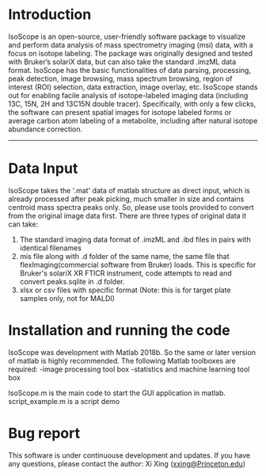 # Introduction
IsoScope is an open-source, user-friendly software package to visualize and perform data analysis of mass spectrometry imaging (msi) data, with a focus on isotope labeling. The package was originally designed and tested with Bruker’s solariX data, but can also take the standard .imzML data format. IsoScope has the basic functionalities of data parsing, processing, peak detection, image browsing, mass spectrum browsing, region of interest (ROI) selection, data extraction, image overlay, etc. IsoScope stands out for enabling facile analysis of isotope-labeled imaging data (including 13C, 15N, 2H and 13C15N double tracer). Specifically, with only a few clicks, the software can present spatial images for isotope labeled forms or average carbon atom labeling of a metabolite, including after natural isotope abundance correction.

<hr>

# Data Input
IsoScope takes the '.mat' data of matlab structure as direct input, which is already processed after peak picking, much smaller in size and contains centroid mass spectra peaks only.  So, please use tools provided to convert from the original image data first. 
There are three types of original data it can take:
1. The standard imaging data format of .imzML and .ibd files in pairs with identical filenames
2. mis file along with .d folder of the same name, the same file that flexImaging(commercial software from Bruker) loads. This is specific for Bruker's solariX XR FTICR instrument, code attempts to read and convert peaks.sqlite in .d folder.
3. xlsx or csv files with specific format (Note: this is for target plate samples only, not for MALDI)  


# Installation and running the code
IsoScope was development with Matlab 2018b.  So the same or later version of matlab is highly recommended.
The following Matlab toolboxes are required:
-image processing tool box
-statistics and machine learning tool box

IsoScope.m is the main code to start the GUI application in matlab.
script_example.m is a script demo 

# Bug report
This software is under continuouse development and updates. If you have any questions, please contact the author: Xi Xing (xxing@Princeton.edu)





